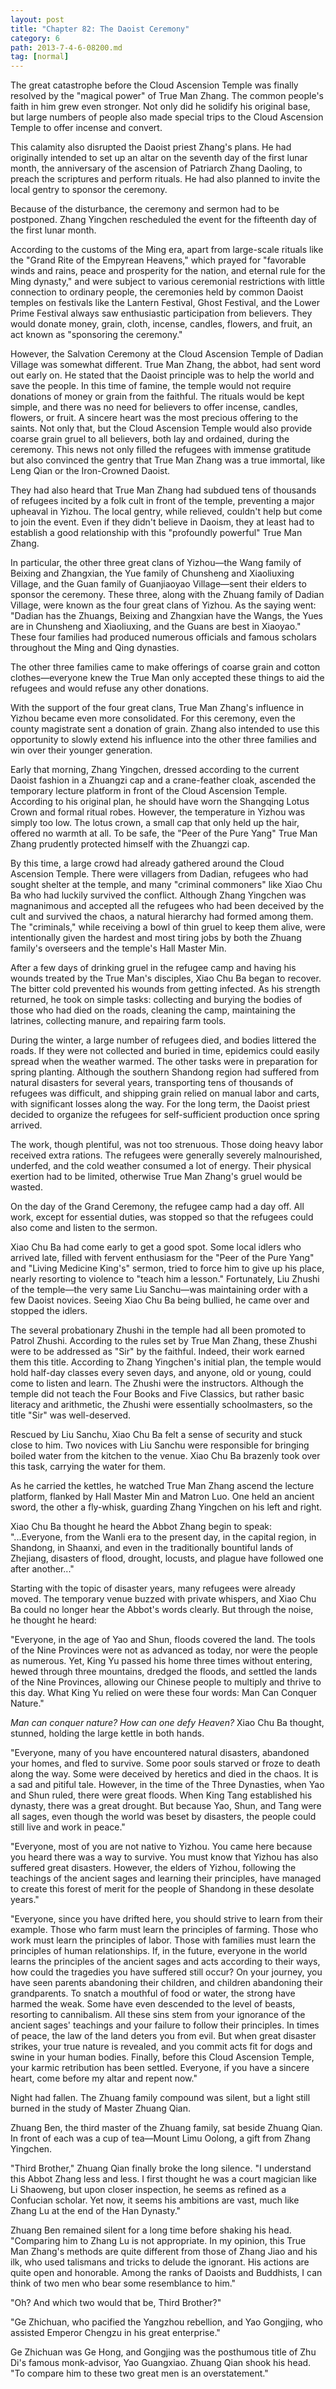 ```yaml
---
layout: post
title: "Chapter 82: The Daoist Ceremony"
category: 6
path: 2013-7-4-6-08200.md
tag: [normal]
---
```


The great catastrophe before the Cloud Ascension Temple was finally resolved by the "magical power" of True Man Zhang. The common people's faith in him grew even stronger. Not only did he solidify his original base, but large numbers of people also made special trips to the Cloud Ascension Temple to offer incense and convert.

This calamity also disrupted the Daoist priest Zhang's plans. He had originally intended to set up an altar on the seventh day of the first lunar month, the anniversary of the ascension of Patriarch Zhang Daoling, to preach the scriptures and perform rituals. He had also planned to invite the local gentry to sponsor the ceremony.

Because of the disturbance, the ceremony and sermon had to be postponed. Zhang Yingchen rescheduled the event for the fifteenth day of the first lunar month.

According to the customs of the Ming era, apart from large-scale rituals like the "Grand Rite of the Empyrean Heavens," which prayed for "favorable winds and rains, peace and prosperity for the nation, and eternal rule for the Ming dynasty," and were subject to various ceremonial restrictions with little connection to ordinary people, the ceremonies held by common Daoist temples on festivals like the Lantern Festival, Ghost Festival, and the Lower Prime Festival always saw enthusiastic participation from believers. They would donate money, grain, cloth, incense, candles, flowers, and fruit, an act known as "sponsoring the ceremony."

However, the Salvation Ceremony at the Cloud Ascension Temple of Dadian Village was somewhat different. True Man Zhang, the abbot, had sent word out early on. He stated that the Daoist principle was to help the world and save the people. In this time of famine, the temple would not require donations of money or grain from the faithful. The rituals would be kept simple, and there was no need for believers to offer incense, candles, flowers, or fruit. A sincere heart was the most precious offering to the saints. Not only that, but the Cloud Ascension Temple would also provide coarse grain gruel to all believers, both lay and ordained, during the ceremony. This news not only filled the refugees with immense gratitude but also convinced the gentry that True Man Zhang was a true immortal, like Leng Qian or the Iron-Crowned Daoist.

They had also heard that True Man Zhang had subdued tens of thousands of refugees incited by a folk cult in front of the temple, preventing a major upheaval in Yizhou. The local gentry, while relieved, couldn't help but come to join the event. Even if they didn't believe in Daoism, they at least had to establish a good relationship with this "profoundly powerful" True Man Zhang.

In particular, the other three great clans of Yizhou—the Wang family of Beixing and Zhangxian, the Yue family of Chunsheng and Xiaoliuxing Village, and the Guan family of Guanjiaoyao Village—sent their elders to sponsor the ceremony. These three, along with the Zhuang family of Dadian Village, were known as the four great clans of Yizhou. As the saying went: "Dadian has the Zhuangs, Beixing and Zhangxian have the Wangs, the Yues are in Chunsheng and Xiaoliuxing, and the Guans are best in Xiaoyao." These four families had produced numerous officials and famous scholars throughout the Ming and Qing dynasties.

The other three families came to make offerings of coarse grain and cotton clothes—everyone knew the True Man only accepted these things to aid the refugees and would refuse any other donations.

With the support of the four great clans, True Man Zhang's influence in Yizhou became even more consolidated. For this ceremony, even the county magistrate sent a donation of grain. Zhang also intended to use this opportunity to slowly extend his influence into the other three families and win over their younger generation.

Early that morning, Zhang Yingchen, dressed according to the current Daoist fashion in a Zhuangzi cap and a crane-feather cloak, ascended the temporary lecture platform in front of the Cloud Ascension Temple. According to his original plan, he should have worn the Shangqing Lotus Crown and formal ritual robes. However, the temperature in Yizhou was simply too low. The lotus crown, a small cap that only held up the hair, offered no warmth at all. To be safe, the "Peer of the Pure Yang" True Man Zhang prudently protected himself with the Zhuangzi cap.

By this time, a large crowd had already gathered around the Cloud Ascension Temple. There were villagers from Dadian, refugees who had sought shelter at the temple, and many "criminal commoners" like Xiao Chu Ba who had luckily survived the conflict. Although Zhang Yingchen was magnanimous and accepted all the refugees who had been deceived by the cult and survived the chaos, a natural hierarchy had formed among them. The "criminals," while receiving a bowl of thin gruel to keep them alive, were intentionally given the hardest and most tiring jobs by both the Zhuang family's overseers and the temple's Hall Master Min.

After a few days of drinking gruel in the refugee camp and having his wounds treated by the True Man's disciples, Xiao Chu Ba began to recover. The bitter cold prevented his wounds from getting infected. As his strength returned, he took on simple tasks: collecting and burying the bodies of those who had died on the roads, cleaning the camp, maintaining the latrines, collecting manure, and repairing farm tools.

During the winter, a large number of refugees died, and bodies littered the roads. If they were not collected and buried in time, epidemics could easily spread when the weather warmed. The other tasks were in preparation for spring planting. Although the southern Shandong region had suffered from natural disasters for several years, transporting tens of thousands of refugees was difficult, and shipping grain relied on manual labor and carts, with significant losses along the way. For the long term, the Daoist priest decided to organize the refugees for self-sufficient production once spring arrived.

The work, though plentiful, was not too strenuous. Those doing heavy labor received extra rations. The refugees were generally severely malnourished, underfed, and the cold weather consumed a lot of energy. Their physical exertion had to be limited, otherwise True Man Zhang's gruel would be wasted.

On the day of the Grand Ceremony, the refugee camp had a day off. All work, except for essential duties, was stopped so that the refugees could also come and listen to the sermon.

Xiao Chu Ba had come early to get a good spot. Some local idlers who arrived late, filled with fervent enthusiasm for the "Peer of the Pure Yang" and "Living Medicine King's" sermon, tried to force him to give up his place, nearly resorting to violence to "teach him a lesson." Fortunately, Liu Zhushi of the temple—the very same Liu Sanchu—was maintaining order with a few Daoist novices. Seeing Xiao Chu Ba being bullied, he came over and stopped the idlers.

The several probationary Zhushi in the temple had all been promoted to Patrol Zhushi. According to the rules set by True Man Zhang, these Zhushi were to be addressed as "Sir" by the faithful. Indeed, their work earned them this title. According to Zhang Yingchen's initial plan, the temple would hold half-day classes every seven days, and anyone, old or young, could come to listen and learn. The Zhushi were the instructors. Although the temple did not teach the Four Books and Five Classics, but rather basic literacy and arithmetic, the Zhushi were essentially schoolmasters, so the title "Sir" was well-deserved.

Rescued by Liu Sanchu, Xiao Chu Ba felt a sense of security and stuck close to him. Two novices with Liu Sanchu were responsible for bringing boiled water from the kitchen to the venue. Xiao Chu Ba brazenly took over this task, carrying the water for them.

As he carried the kettles, he watched True Man Zhang ascend the lecture platform, flanked by Hall Master Min and Matron Luo. One held an ancient sword, the other a fly-whisk, guarding Zhang Yingchen on his left and right.

Xiao Chu Ba thought he heard the Abbot Zhang begin to speak: "...Everyone, from the Wanli era to the present day, in the capital region, in Shandong, in Shaanxi, and even in the traditionally bountiful lands of Zhejiang, disasters of flood, drought, locusts, and plague have followed one after another..."

Starting with the topic of disaster years, many refugees were already moved. The temporary venue buzzed with private whispers, and Xiao Chu Ba could no longer hear the Abbot's words clearly. But through the noise, he thought he heard:

"Everyone, in the age of Yao and Shun, floods covered the land. The tools of the Nine Provinces were not as advanced as today, nor were the people as numerous. Yet, King Yu passed his home three times without entering, hewed through three mountains, dredged the floods, and settled the lands of the Nine Provinces, allowing our Chinese people to multiply and thrive to this day. What King Yu relied on were these four words: Man Can Conquer Nature."

*Man can conquer nature? How can one defy Heaven?* Xiao Chu Ba thought, stunned, holding the large kettle in both hands.

"Everyone, many of you have encountered natural disasters, abandoned your homes, and fled to survive. Some poor souls starved or froze to death along the way. Some were deceived by heretics and died in the chaos. It is a sad and pitiful tale. However, in the time of the Three Dynasties, when Yao and Shun ruled, there were great floods. When King Tang established his dynasty, there was a great drought. But because Yao, Shun, and Tang were all sages, even though the world was beset by disasters, the people could still live and work in peace."

"Everyone, most of you are not native to Yizhou. You came here because you heard there was a way to survive. You must know that Yizhou has also suffered great disasters. However, the elders of Yizhou, following the teachings of the ancient sages and learning their principles, have managed to create this forest of merit for the people of Shandong in these desolate years."

"Everyone, since you have drifted here, you should strive to learn from their example. Those who farm must learn the principles of farming. Those who work must learn the principles of labor. Those with families must learn the principles of human relationships. If, in the future, everyone in the world learns the principles of the ancient sages and acts according to their ways, how could the tragedies you have suffered still occur? On your journey, you have seen parents abandoning their children, and children abandoning their grandparents. To snatch a mouthful of food or water, the strong have harmed the weak. Some have even descended to the level of beasts, resorting to cannibalism. All these sins stem from your ignorance of the ancient sages' teachings and your failure to follow their principles. In times of peace, the law of the land deters you from evil. But when great disaster strikes, your true nature is revealed, and you commit acts fit for dogs and swine in your human bodies. Finally, before this Cloud Ascension Temple, your karmic retribution has been settled. Everyone, if you have a sincere heart, come before my altar and repent now."

Night had fallen. The Zhuang family compound was silent, but a light still burned in the study of Master Zhuang Qian.

Zhuang Ben, the third master of the Zhuang family, sat beside Zhuang Qian. In front of each was a cup of tea—Mount Limu Oolong, a gift from Zhang Yingchen.

"Third Brother," Zhuang Qian finally broke the long silence. "I understand this Abbot Zhang less and less. I first thought he was a court magician like Li Shaoweng, but upon closer inspection, he seems as refined as a Confucian scholar. Yet now, it seems his ambitions are vast, much like Zhang Lu at the end of the Han Dynasty."

Zhuang Ben remained silent for a long time before shaking his head. "Comparing him to Zhang Lu is not appropriate. In my opinion, this True Man Zhang's methods are quite different from those of Zhang Jiao and his ilk, who used talismans and tricks to delude the ignorant. His actions are quite open and honorable. Among the ranks of Daoists and Buddhists, I can think of two men who bear some resemblance to him."

"Oh? And which two would that be, Third Brother?"

"Ge Zhichuan, who pacified the Yangzhou rebellion, and Yao Gongjing, who assisted Emperor Chengzu in his great enterprise."

Ge Zhichuan was Ge Hong, and Gongjing was the posthumous title of Zhu Di's famous monk-advisor, Yao Guangxiao. Zhuang Qian shook his head. "To compare him to these two great men is an overstatement."